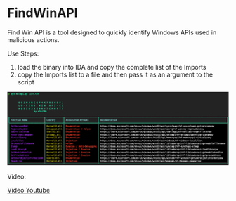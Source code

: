 # FindWinAPI
Find Win API is a tool designed to quickly identify Windows APIs used in malicious actions.

Use Steps:

1. load the binary into IDA and copy the complete list of the Imports
2. copy the Imports list to a file and then pass it as an argument to the script

![usage](https://github.com/s1kr10s/FindWinAPI/blob/main/usage.png)

Video:

[Video Youtube](https://www.youtube.com/watch?v=tYxfB2z050w)

